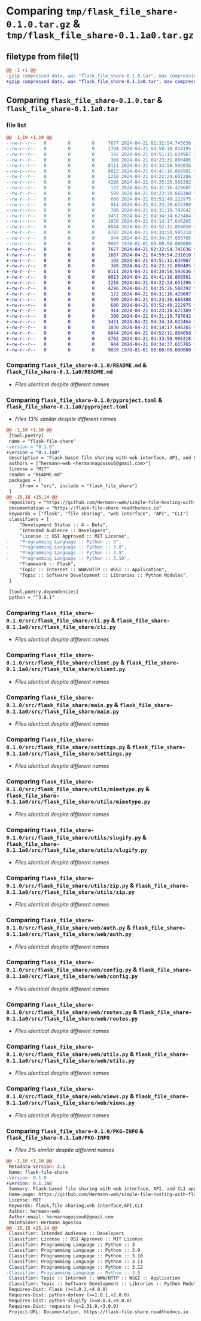# Comparing `tmp/flask_file_share-0.1.0.tar.gz` & `tmp/flask_file_share-0.1.1a0.tar.gz`

## filetype from file(1)

```diff
@@ -1 +1 @@
-gzip compressed data, was "flask_file_share-0.1.0.tar", max compression
+gzip compressed data, was "flask_file_share-0.1.1a0.tar", max compression
```

## Comparing `flask_file_share-0.1.0.tar` & `flask_file_share-0.1.1a0.tar`

### file list

```diff
@@ -1,19 +1,19 @@
--rw-r--r--   0        0        0     7677 2024-04-21 02:32:54.745636 flask_file_share-0.1.0/README.md
--rw-r--r--   0        0        0     1784 2024-04-21 04:58:18.814195 flask_file_share-0.1.0/pyproject.toml
--rw-r--r--   0        0        0      192 2024-04-21 04:51:11.634967 flask_file_share-0.1.0/src/flask_file_share/__init__.py
--rw-r--r--   0        0        0      388 2024-04-21 04:23:31.800405 flask_file_share-0.1.0/src/flask_file_share/app.py
--rw-r--r--   0        0        0     8111 2024-04-21 04:34:58.592036 flask_file_share-0.1.0/src/flask_file_share/cli.py
--rw-r--r--   0        0        0     8013 2024-04-21 04:41:16.868501 flask_file_share-0.1.0/src/flask_file_share/client.py
--rw-r--r--   0        0        0     2218 2024-04-21 04:22:24.651206 flask_file_share-0.1.0/src/flask_file_share/main.py
--rw-r--r--   0        0        0     4296 2024-04-21 04:35:26.588392 flask_file_share-0.1.0/src/flask_file_share/settings.py
--rw-r--r--   0        0        0      172 2024-04-21 04:31:16.429607 flask_file_share-0.1.0/src/flask_file_share/utils/__init__.py
--rw-r--r--   0        0        0      599 2024-04-21 04:23:30.668388 flask_file_share-0.1.0/src/flask_file_share/utils/mimetype.py
--rw-r--r--   0        0        0      680 2024-04-21 03:52:40.222975 flask_file_share-0.1.0/src/flask_file_share/utils/slugify.py
--rw-r--r--   0        0        0      914 2024-04-21 04:23:30.672389 flask_file_share-0.1.0/src/flask_file_share/utils/zip.py
--rw-r--r--   0        0        0      390 2024-04-21 04:31:19.797642 flask_file_share-0.1.0/src/flask_file_share/web/__init__.py
--rw-r--r--   0        0        0     3451 2024-04-21 04:34:14.623464 flask_file_share-0.1.0/src/flask_file_share/web/auth.py
--rw-r--r--   0        0        0     1030 2024-04-21 04:14:17.646265 flask_file_share-0.1.0/src/flask_file_share/web/config.py
--rw-r--r--   0        0        0     8844 2024-04-21 04:52:11.864058 flask_file_share-0.1.0/src/flask_file_share/web/routes.py
--rw-r--r--   0        0        0     4702 2024-04-21 04:33:50.995218 flask_file_share-0.1.0/src/flask_file_share/web/utils.py
--rw-r--r--   0        0        0      944 2024-04-21 04:34:37.655765 flask_file_share-0.1.0/src/flask_file_share/web/views.py
--rw-r--r--   0        0        0     9087 1970-01-01 00:00:00.000000 flask_file_share-0.1.0/PKG-INFO
+-rw-r--r--   0        0        0     7677 2024-04-21 02:32:54.745636 flask_file_share-0.1.1a0/README.md
+-rw-r--r--   0        0        0     1607 2024-04-21 04:59:54.231610 flask_file_share-0.1.1a0/pyproject.toml
+-rw-r--r--   0        0        0      192 2024-04-21 04:51:11.634967 flask_file_share-0.1.1a0/src/flask_file_share/__init__.py
+-rw-r--r--   0        0        0      388 2024-04-21 04:23:31.800405 flask_file_share-0.1.1a0/src/flask_file_share/app.py
+-rw-r--r--   0        0        0     8111 2024-04-21 04:34:58.592036 flask_file_share-0.1.1a0/src/flask_file_share/cli.py
+-rw-r--r--   0        0        0     8013 2024-04-21 04:41:16.868501 flask_file_share-0.1.1a0/src/flask_file_share/client.py
+-rw-r--r--   0        0        0     2218 2024-04-21 04:22:24.651206 flask_file_share-0.1.1a0/src/flask_file_share/main.py
+-rw-r--r--   0        0        0     4296 2024-04-21 04:35:26.588392 flask_file_share-0.1.1a0/src/flask_file_share/settings.py
+-rw-r--r--   0        0        0      172 2024-04-21 04:31:16.429607 flask_file_share-0.1.1a0/src/flask_file_share/utils/__init__.py
+-rw-r--r--   0        0        0      599 2024-04-21 04:23:30.668388 flask_file_share-0.1.1a0/src/flask_file_share/utils/mimetype.py
+-rw-r--r--   0        0        0      680 2024-04-21 03:52:40.222975 flask_file_share-0.1.1a0/src/flask_file_share/utils/slugify.py
+-rw-r--r--   0        0        0      914 2024-04-21 04:23:30.672389 flask_file_share-0.1.1a0/src/flask_file_share/utils/zip.py
+-rw-r--r--   0        0        0      390 2024-04-21 04:31:19.797642 flask_file_share-0.1.1a0/src/flask_file_share/web/__init__.py
+-rw-r--r--   0        0        0     3451 2024-04-21 04:34:14.623464 flask_file_share-0.1.1a0/src/flask_file_share/web/auth.py
+-rw-r--r--   0        0        0     1030 2024-04-21 04:14:17.646265 flask_file_share-0.1.1a0/src/flask_file_share/web/config.py
+-rw-r--r--   0        0        0     8844 2024-04-21 04:52:11.864058 flask_file_share-0.1.1a0/src/flask_file_share/web/routes.py
+-rw-r--r--   0        0        0     4702 2024-04-21 04:33:50.995218 flask_file_share-0.1.1a0/src/flask_file_share/web/utils.py
+-rw-r--r--   0        0        0      944 2024-04-21 04:34:37.655765 flask_file_share-0.1.1a0/src/flask_file_share/web/views.py
+-rw-r--r--   0        0        0     9039 1970-01-01 00:00:00.000000 flask_file_share-0.1.1a0/PKG-INFO
```

### Comparing `flask_file_share-0.1.0/README.md` & `flask_file_share-0.1.1a0/README.md`

 * *Files identical despite different names*

### Comparing `flask_file_share-0.1.0/pyproject.toml` & `flask_file_share-0.1.1a0/pyproject.toml`

 * *Files 13% similar despite different names*

```diff
@@ -1,10 +1,10 @@
 [tool.poetry]
 name = "flask-file-share"
-version = "0.1.0"
+version = "0.1.1a0"
 description = "Flask-based file sharing with web interface, API, and CLI app"
 authors = ["hermann-web <hermannagossou6@gmail.com>"]
 license = "MIT"
 readme = "README.md"
 packages = [
     {from = "src", include = "flask_file_share"}
 ]
@@ -15,18 +15,14 @@
 repository = "https://github.com/Hermann-web/simple-file-hosting-with-flask"
 documentation = "https://flask-file-share.readthedocs.io"
 keywords = ["flask", "file sharing", "web interface", "API", "CLI"]
 classifiers = [
     "Development Status :: 4 - Beta",
     "Intended Audience :: Developers",
     "License :: OSI Approved :: MIT License",
-    "Programming Language :: Python :: 3",
-    "Programming Language :: Python :: 3.8",
-    "Programming Language :: Python :: 3.9",
-    "Programming Language :: Python :: 3.10",
     "Framework :: Flask",
     "Topic :: Internet :: WWW/HTTP :: WSGI :: Application",
     "Topic :: Software Development :: Libraries :: Python Modules",
 ]
 
 [tool.poetry.dependencies]
 python = "^3.8.1"
```

### Comparing `flask_file_share-0.1.0/src/flask_file_share/cli.py` & `flask_file_share-0.1.1a0/src/flask_file_share/cli.py`

 * *Files identical despite different names*

### Comparing `flask_file_share-0.1.0/src/flask_file_share/client.py` & `flask_file_share-0.1.1a0/src/flask_file_share/client.py`

 * *Files identical despite different names*

### Comparing `flask_file_share-0.1.0/src/flask_file_share/main.py` & `flask_file_share-0.1.1a0/src/flask_file_share/main.py`

 * *Files identical despite different names*

### Comparing `flask_file_share-0.1.0/src/flask_file_share/settings.py` & `flask_file_share-0.1.1a0/src/flask_file_share/settings.py`

 * *Files identical despite different names*

### Comparing `flask_file_share-0.1.0/src/flask_file_share/utils/mimetype.py` & `flask_file_share-0.1.1a0/src/flask_file_share/utils/mimetype.py`

 * *Files identical despite different names*

### Comparing `flask_file_share-0.1.0/src/flask_file_share/utils/slugify.py` & `flask_file_share-0.1.1a0/src/flask_file_share/utils/slugify.py`

 * *Files identical despite different names*

### Comparing `flask_file_share-0.1.0/src/flask_file_share/utils/zip.py` & `flask_file_share-0.1.1a0/src/flask_file_share/utils/zip.py`

 * *Files identical despite different names*

### Comparing `flask_file_share-0.1.0/src/flask_file_share/web/auth.py` & `flask_file_share-0.1.1a0/src/flask_file_share/web/auth.py`

 * *Files identical despite different names*

### Comparing `flask_file_share-0.1.0/src/flask_file_share/web/config.py` & `flask_file_share-0.1.1a0/src/flask_file_share/web/config.py`

 * *Files identical despite different names*

### Comparing `flask_file_share-0.1.0/src/flask_file_share/web/routes.py` & `flask_file_share-0.1.1a0/src/flask_file_share/web/routes.py`

 * *Files identical despite different names*

### Comparing `flask_file_share-0.1.0/src/flask_file_share/web/utils.py` & `flask_file_share-0.1.1a0/src/flask_file_share/web/utils.py`

 * *Files identical despite different names*

### Comparing `flask_file_share-0.1.0/src/flask_file_share/web/views.py` & `flask_file_share-0.1.1a0/src/flask_file_share/web/views.py`

 * *Files identical despite different names*

### Comparing `flask_file_share-0.1.0/PKG-INFO` & `flask_file_share-0.1.1a0/PKG-INFO`

 * *Files 2% similar despite different names*

```diff
@@ -1,10 +1,10 @@
 Metadata-Version: 2.1
 Name: flask-file-share
-Version: 0.1.0
+Version: 0.1.1a0
 Summary: Flask-based file sharing with web interface, API, and CLI app
 Home-page: https://github.com/Hermann-web/simple-file-hosting-with-flask
 License: MIT
 Keywords: flask,file sharing,web interface,API,CLI
 Author: hermann-web
 Author-email: hermannagossou6@gmail.com
 Maintainer: Hermann Agossou
@@ -15,15 +15,14 @@
 Classifier: Intended Audience :: Developers
 Classifier: License :: OSI Approved :: MIT License
 Classifier: Programming Language :: Python :: 3
 Classifier: Programming Language :: Python :: 3.9
 Classifier: Programming Language :: Python :: 3.10
 Classifier: Programming Language :: Python :: 3.11
 Classifier: Programming Language :: Python :: 3.12
-Classifier: Programming Language :: Python :: 3.8
 Classifier: Topic :: Internet :: WWW/HTTP :: WSGI :: Application
 Classifier: Topic :: Software Development :: Libraries :: Python Modules
 Requires-Dist: Flask (>=3.0.3,<4.0.0)
 Requires-Dist: python-dotenv (>=1.0.1,<2.0.0)
 Requires-Dist: python-slugify (>=8.0.4,<9.0.0)
 Requires-Dist: requests (>=2.31.0,<3.0.0)
 Project-URL: Documentation, https://flask-file-share.readthedocs.io
```


